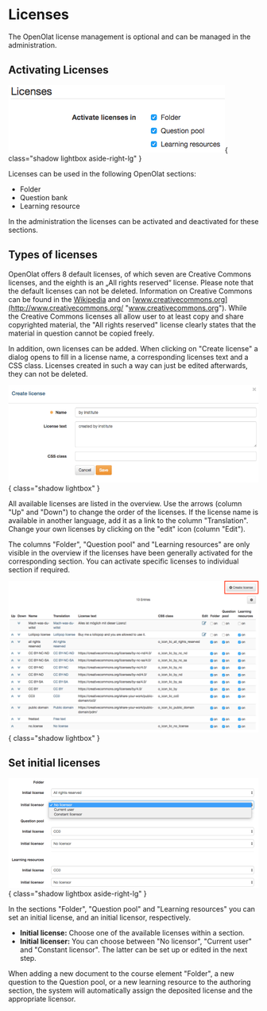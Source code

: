 # Licenses

The OpenOlat license management is optional and can be managed in the
administration.

 
## Activating Licenses

![](assets/LizenzMgmt_aktivieren_EN.png){ class="shadow lightbox aside-right-lg" }

Licenses can be used in the following OpenOlat sections:

  * Folder
  * Question bank
  * Learning resource

In the administration the licenses can be activated and deactivated for these
sections.

  

## Types of licenses

OpenOlat offers 8 default licenses, of which seven are Creative Commons
licenses, and the eighth is an „All rights reserved“ license. Please note that
the default licenses can not be deleted.  Information on Creative Commons can
be found in the [Wikipedia](http://en.wikipedia.org/wiki/Creative_Commons
"Wikipedia") and on [www.creativecommons.org](http://www.creativecommons.org/
"www.creativecommons.org"). While the Creative Commons licenses all allow user
to at least copy and share copyrighted material, the "All rights reserved"
license clearly states that the material in question cannot be copied freely.

In addition, own licenses can be added. When clicking on "Create license" a
dialog opens to fill in a license name, a corresponding licenses text and a
CSS class. Licenses created in such a way can just be edited afterwards, they
can not be deleted.

![](assets/LizenzMgmt_eigeneLizenz_EN.png){ class="shadow lightbox" }

  

All available licenses are listed in the overview. Use the arrows (column "Up"
and "Down") to change the order of the licenses. If the license name is
available in another language, add it as a link to the column "Translation".
Change your own licenses by clicking on the "edit" icon (column "Edit").

The columns "Folder", "Question pool" and "Learning resources" are only
visible in the overview if the licenses have been generally activated for the
corresponding section. You can activate specific licenses to individual
section if required.

![](assets/LizenzMgmt_Lizenztypen_EN.png){ class="shadow lightbox" }

  

## Set initial licenses

![](assets/LizenzMgmt_initiale_EN.png){ class="shadow lightbox aside-right-lg" }

In the sections "Folder", "Question pool" and "Learning resources" you can set
an initial license, and an initial licensor, respectively.

  *  **Initial license:** Choose one of the available licenses within a section.
  *  **Initial licenser:** You can choose between "No licensor", "Current user" and "Constant licensor". The latter can be set up or edited in the next step.

When adding a new document to the course element "Folder", a new question to
the Question pool, or a new learning resource to the authoring section, the
system will automatically assign the deposited license and the appropriate
licensor.

